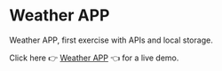 # Weather APP
Weather APP, first exercise with APIs and local storage.

Click here 👉 [Weather APP](https://hasnatsn.github.io/weather/ "Weather APP") 👈 for a live demo.